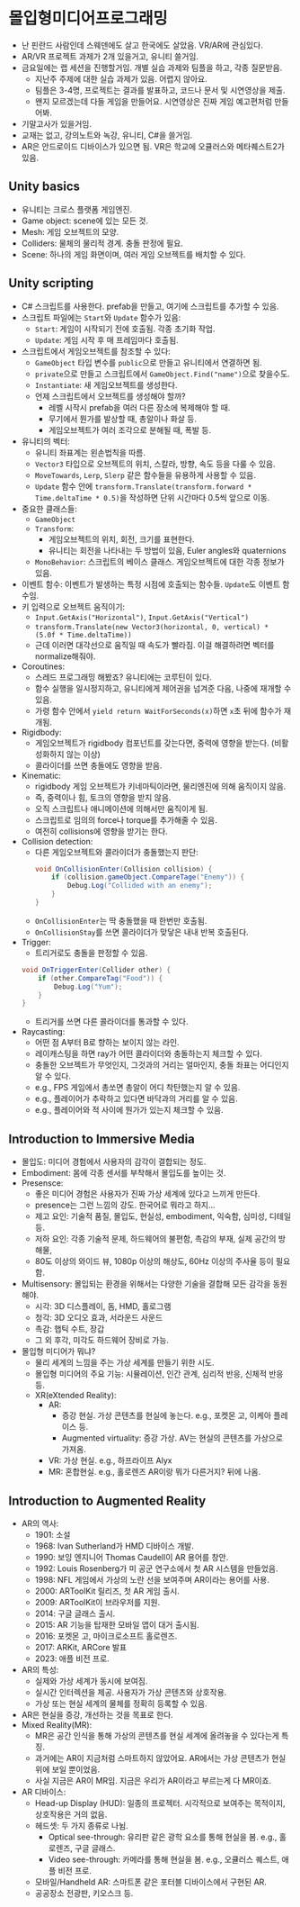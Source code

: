 # 몰입형미디어프로그래밍

- 난 핀란드 사람인데 스웨덴에도 살고 한국에도 살았음. VR/AR에 관심있다.
- AR/VR 프로젝트 과제가 2개 있을거고, 유니티 쓸거임.
- 금요일에는 랩 세션을 진행할거임. 개별 실습 과제와 팀플을 하고, 각종 질문받음.
  - 지난주 주제에 대한 실습 과제가 있음. 어렵지 않아요.
  - 팀플은 3-4명, 프로젝트는 결과를 발표하고, 코드나 문서 및 시연영상을 제출.
  - 왠지 모르겠는데 다들 게임을 만들어요. 시연영상은 진짜 게임 예고편처럼 만들어봐.
- 기말고사가 있을거임.
- 교재는 없고, 강의노트와 녹강, 유니티, C#을 쓸거임.
- AR은 안드로이드 디바이스가 있으면 됨. VR은 학교에 오큘러스와 메타퀘스트2가 있음.

## Unity basics

- 유니티는 크로스 플랫폼 게임엔진.
- Game object: scene에 있는 모든 것.
- Mesh: 게임 오브젝트의 모양.
- Colliders: 물체의 물리적 경계. 충돌 판정에 필요.
- Scene: 하나의 게임 화면이며, 여러 게임 오브젝트를 배치할 수 있다.

## Unity scripting

- C# 스크립트를 사용한다. prefab을 만들고, 여기에 스크립트를 추가할 수 있음.
- 스크립트 파일에는 `Start`와 `Update` 함수가 있음:
  - `Start`: 게임이 시작되기 전에 호출됨. 각종 초기화 작업.
  - `Update`: 게임 시작 후 매 프레임마다 호출됨.
- 스크립트에서 게임오브젝트를 참조할 수 있다:
  - `GameObject` 타입 변수를 `public`으로 만들고 유니티에서 연결하면 됨.
  - `private`으로 만들고 스크립트에서 `GameObject.Find("name")`으로 찾을수도.
  - `Instantiate`: 새 게임오브젝트를 생성한다.
  - 언제 스크립트에서 오브젝트를 생성해야 할까?
    - 레벨 시작시 prefab을 여러 다른 장소에 복제해야 할 때.
    - 무기에서 뭔가를 발상할 때, 총알이나 화살 등.
    - 게임오브젝트가 여러 조각으로 분해될 때, 폭발 등.
- 유니티의 벡터:
  - 유니티 좌표계는 왼손법칙을 따름.
  - `Vector3` 타입으로 오브젝트의 위치, 스칼라, 방향, 속도 등을 다룰 수 있음.
  - `MoveTowards`, `Lerp`, `Slerp` 같은 함수들을 유용하게 사용할 수 있음.
  - `Update` 함수 안에 `transform.Translate(transform.forward * Time.deltaTime * 0.5)`을 작성하면 단위 시간마다 0.5씩 앞으로 이동.
- 중요한 클래스들:
  - `GameObject`
  - `Transform`:
    - 게임오브젝트의 위치, 회전, 크기를 표현한다.
    - 유니티는 회전을 나타내는 두 방법이 있음, Euler angles와 quaternions
  - `MonoBehavior`: 스크립트의 베이스 클래스. 게임오브젝트에 대한 각종 정보가 있음.
- 이벤트 함수: 이벤트가 발생하는 특정 시점에 호출되는 함수들. `Update`도 이벤트 함수임.
- 키 입력으로 오브젝트 움직이기:
  - `Input.GetAxis("Horizontal")`, `Input.GetAxis("Vertical")`
  - `transform.Translate(new Vector3(horizontal, 0, vertical) * (5.0f * Time.deltaTime))`
  - 근데 이러면 대각선으로 움직일 때 속도가 빨라짐. 이걸 해결하려면 벡터를 normalize해줘야.
- Coroutines:
  - 스레드 프로그래밍 해봤죠? 유니티에는 코루틴이 있다.
  - 함수 실행을 일시정지하고, 유니티에게 제어권을 넘겨준 다음, 나중에 재개할 수 있음.
  - 가령 함수 안에서 `yield return WaitForSeconds(x)`하면 `x`초 뒤에 함수가 재개됨.
- Rigidbody:
  - 게임오브젝트가 rigidbody 컴포넌트를 갖는다면, 중력에 영향을 받는다. (비활성화하지 않는 이상)
  - 콜라이더를 쓰면 충돌에도 영향을 받음.
- Kinematic:
  - rigidbody 게임 오브젝트가 키네마틱이라면, 물리엔진에 의해 움직이지 않음.
  - 즉, 중력이나 힘, 토크의 영향을 받지 않음.
  - 오직 스크립트나 애니메이션에 의해서만 움직이게 됨.
  - 스크립트로 임의의 force나 torque를 추가해줄 수 있음.
  - 여전히 collisions에 영향을 받기는 한다.
- Collision detection:
  - 다른 게임오브젝트와 콜라이더가 충돌했는지 판단:
    ```cs
    void OnCollisionEnter(Collision collision) {
        if (collision.gameObject.CompareTage("Enemy")) {
            Debug.Log("Collided with an enemy");
        }
    }
    ```
  - `OnCollisionEnter`는 딱 충돌했을 때 한번만 호출됨.
  - `OnCollisionStay`를 쓰면 콜라이더가 맞닿은 내내 반복 호출된다.
- Trigger:
  - 트리거로도 충돌을 판정할 수 있음.
  ```cs
  void OnTriggerEnter(Collider other) {
      if (other.CompareTag("Food")) {
          Debug.Log("Yum");
      }
  }
  ```
  - 트리거를 쓰면 다른 콜라이더를 통과할 수 있다.
- Raycasting:
  - 어떤 점 A부터 B로 향하는 보이지 않는 라인.
  - 레이캐스팅을 하면 ray가 어떤 콜라이더와 충돌하는지 체크할 수 있다.
  - 충돌한 오브젝트가 무엇인지, 그것과의 거리는 얼마인지, 충돌 좌표는 어디인지 알 수 있다.
  - e.g., FPS 게임에서 총쏘면 총알이 어디 착탄했는지 알 수 있음.
  - e.g., 플레이어가 추락하고 있다면 바닥과의 거리를 알 수 있음.
  - e.g., 플레이어와 적 사이에 뭔가가 있는지 체크할 수 있음.

## Introduction to Immersive Media

- 몰입도: 미디어 경험에서 사용자의 감각이 결합되는 정도.
- Embodiment: 몸에 각종 센서를 부착해서 몰입도를 높이는 것.
- Presensce:
  - 좋은 미디어 경험은 사용자가 진짜 가상 세계에 있다고 느끼게 만든다.
  - presence는 그런 느낌의 강도. 한국어로 뭐라고 하지...
  - 제고 요인: 기술적 품질, 몰입도, 현실성, embodiment, 익숙함, 심미성, 디테일 등.
  - 저하 요인: 각종 기술적 문제, 하드웨어의 불편함, 촉감의 부재, 실제 공간의 방해물,
  - 80도 이상의 와이드 뷰, 1080p 이상의 해상도, 60Hz 이상의 주사율 등이 필요함.
- Multisensory: 몰입되는 환경을 위해서는 다양한 기술을 결합해 모든 감각을 동원해야.
  - 시각: 3D 디스플레이, 돔, HMD, 홀로그램
  - 청각: 3D 오디오 효과, 서라운드 사운드
  - 촉감: 햅틱 수트, 장갑
  - 그 외 후각, 미각도 하드웨어 장비로 가능.
- 몰입형 미디어가 뭐냐?
  - 물리 세계의 느낌을 주는 가상 세계를 만들기 위한 시도.
  - 몰입형 미디어의 주요 기능: 시뮬레이션, 인간 관계, 심리적 반응, 신체적 반응 등.
  - XR(eXtended Reality):
    - AR:
      - 증강 현실. 가상 콘텐츠를 현실에 놓는다. e.g., 포켓몬 고, 이케아 플레이스 등.
      - Augmented virtuality: 증강 가상. AV는 현실의 콘텐츠를 가상으로 가져옴.
    - VR: 가상 현실. e.g., 하프라이프 Alyx
    - MR: 혼합현실. e.g., 홀로렌즈 AR이랑 뭐가 다른거지? 뒤에 나옴.

## Introduction to Augmented Reality

- AR의 역사:
  - 1901: 소설 <The Master Key>
  - 1968: Ivan Sutherland가 HMD 디바이스 개발.
  - 1990: 보잉 엔지니어 Thomas Caudell이 AR 용어를 창안.
  - 1992: Louis Rosenberg가 미 공군 연구소에서 첫 AR 시스템을 만들었음.
  - 1998: NFL 게임에서 가상의 노란 선을 보여주며 AR이라는 용어를 사용.
  - 2000: ARToolKit 릴리즈, 첫 AR 게임 <ARQuake> 출시.
  - 2009: ARToolKit이 브라우저를 지원.
  - 2014: 구글 글래스 출시.
  - 2015: AR 기능을 탑재한 모바일 앱이 대거 출시됨.
  - 2016: 포켓몬 고, 마이크로소프트 홀로렌즈.
  - 2017: ARKit, ARCore 발표
  - 2023: 애플 비전 프로.
- AR의 특성:
  - 실제와 가상 세계가 동시에 보여짐.
  - 실시간 인터렉션을 제공. 사용자가 가상 콘텐츠와 상호작용.
  - 가상 또는 현실 세계의 물체를 정확히 등록할 수 있음.
- AR은 현실을 증강, 개선하는 것을 목표로 한다.
- Mixed Reality(MR):
  - MR은 공간 인식을 통해 가상의 콘텐츠를 현실 세계에 올려놓을 수 있다는게 특징.
  - 과거에는 AR이 지금처럼 스마트하지 않았어요. AR에서는 가상 콘텐츠가 현실 위에 보일 뿐이었음.
  - 사실 지금은 AR이 MR임. 지금은 우리가 AR이라고 부르는게 다 MR이죠.
- AR 디바이스:
  - Head-up Display (HUD): 일종의 프로젝터. 시각적으로 보여주는 목적이지, 상호작용은 거의 없음.
  - 헤드셋: 두 가지 종류로 나뉨.
    - Optical see-through: 유리판 같은 광학 요소를 통해 현실을 봄. e.g., 홀로렌즈, 구글 글래스.
    - Video see-through: 카메라를 통해 현실을 봄. e.g., 오큘러스 퀘스트, 애플 비전 프로.
  - 모바일/Handheld AR: 스마트폰 같은 포터블 디바이스에서 구현된 AR.
  - 공공장소 전광판, 키오스크 등.
